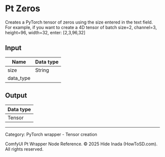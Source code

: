# Pt Zeros
Creates a PyTorch tensor of zeros using the size entered in the text field.
For example, if you want to create a 4D tensor of batch size=2, channel=3, height=96, width=32, enter:
[2,3,96,32]

## Input
| Name | Data type |
|---|---|
| size | String |
| data_type |  |

## Output
| Data type |
|---|
| Tensor |

<HR>
Category: PyTorch wrapper - Tensor creation

ComfyUI Pt Wrapper Node Reference. © 2025 Hide Inada (HowToSD.com). All rights reserved.
